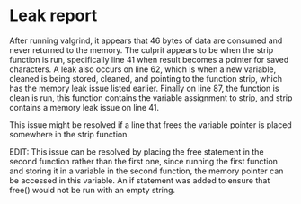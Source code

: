 # Leak report

After running valgrind, it appears that 46 bytes of data are consumed
and never returned to the memory.  The culprit appears to be when the
strip function is run, specifically line 41 when result becomes a
pointer for saved characters.
A leak also occurs on line 62, which is when a new variable, cleaned
is being stored, cleaned, and pointing to the function strip, which
has the memory leak issue listed earlier.
Finally on line 87, the function is clean is run, this function
contains the variable assignment to strip, and strip contains a memory leak
issue on line 41.

This issue might be resolved if a line that frees the variable pointer is placed
somewhere in the strip function.

EDIT: This issue can be resolved by placing the free statement in the second function rather than the first one, since running the first function and storing it in a variable in the second function, the memory pointer can be accessed in this variable. An if statement was added to ensure that free() would not be run with an empty string.
